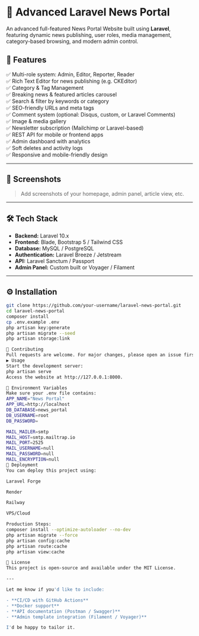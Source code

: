 # 📰 Advanced Laravel News Portal

An advanced full-featured News Portal Website built using **Laravel**, featuring dynamic news publishing, user roles, media management, category-based browsing, and modern admin control.



## 🚀 Features

✅ Multi-role system: Admin, Editor, Reporter, Reader  
✅ Rich Text Editor for news publishing (e.g. CKEditor)  
✅ Category & Tag Management  
✅ Breaking news & featured articles carousel  
✅ Search & filter by keywords or category  
✅ SEO-friendly URLs and meta tags  
✅ Comment system (optional: Disqus, custom, or Laravel Comments)  
✅ Image & media gallery  
✅ Newsletter subscription (Mailchimp or Laravel-based)  
✅ REST API for mobile or frontend apps  
✅ Admin dashboard with analytics  
✅ Soft deletes and activity logs  
✅ Responsive and mobile-friendly design  

---

## 📸 Screenshots

> Add screenshots of your homepage, admin panel, article view, etc.

---

## 🛠 Tech Stack

- **Backend:** Laravel 10.x
- **Frontend:** Blade, Bootstrap 5 / Tailwind CSS
- **Database:** MySQL / PostgreSQL
- **Authentication:** Laravel Breeze / Jetstream
- **API:** Laravel Sanctum / Passport
- **Admin Panel:** Custom built or Voyager / Filament

---

## ⚙️ Installation

```bash
git clone https://github.com/your-username/laravel-news-portal.git
cd laravel-news-portal
composer install
cp .env.example .env
php artisan key:generate
php artisan migrate --seed
php artisan storage:link

🤝 Contributing
Pull requests are welcome. For major changes, please open an issue first to discuss what you would like to change.
▶️ Usage
Start the development server:
php artisan serve
Access the website at http://127.0.0.1:8000.

🔐 Environment Variables
Make sure your .env file contains:
APP_NAME="News Portal"
APP_URL=http://localhost
DB_DATABASE=news_portal
DB_USERNAME=root
DB_PASSWORD=

MAIL_MAILER=smtp
MAIL_HOST=smtp.mailtrap.io
MAIL_PORT=2525
MAIL_USERNAME=null
MAIL_PASSWORD=null
MAIL_ENCRYPTION=null
🚀 Deployment
You can deploy this project using:

Laravel Forge

Render

Railway

VPS/Cloud

Production Steps:
composer install --optimize-autoloader --no-dev
php artisan migrate --force
php artisan config:cache
php artisan route:cache
php artisan view:cache

📄 License
This project is open-source and available under the MIT License.

---

Let me know if you'd like to include:

- **CI/CD with GitHub Actions**
- **Docker support**
- **API documentation (Postman / Swagger)**
- **Admin template integration (Filament / Voyager)**

I'd be happy to tailor it.



